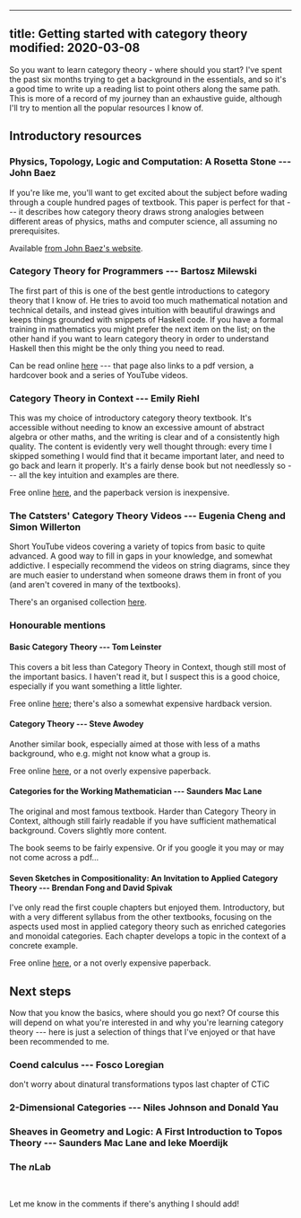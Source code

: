 ----
title: Getting started with category theory
modified: 2020-03-08
----

So you want to learn category theory - where should you start? I've spent the past six months trying to get a background in the essentials, and so it's a good time to write up a reading list to point others along the same path. This is more of a record of my journey than an exhaustive guide, although I'll try to mention all the popular resources I know of.

## Introductory resources

### Physics, Topology, Logic and Computation: A Rosetta Stone --- John Baez

If you're like me, you'll want to get excited about the subject before wading through a couple hundred pages of textbook. This paper is perfect for that --- it describes how category theory draws strong analogies between different areas of physics, maths and computer science, all assuming no prerequisites.

Available [from John Baez's website](http://math.ucr.edu/home/baez/rosetta/rose3.pdf).

### Category Theory for Programmers --- Bartosz Milewski 

The first part of this is one of the best gentle introductions to category theory that I know of. He tries to avoid too much mathematical notation and technical details, and instead gives intuition with beautiful drawings and keeps things grounded with snippets of Haskell code. If you have a formal training in mathematics you might prefer the next item on the list; on the other hand if you want to learn category theory in order to understand Haskell then this might be the only thing you need to read.

Can be read online [here](https://bartoszmilewski.com/2014/10/28/category-theory-for-programmers-the-preface/) --- that page also links to a pdf version, a hardcover book and a series of YouTube videos.

### Category Theory in Context --- Emily Riehl

This was my choice of introductory category theory textbook. It's accessible without needing to know an excessive amount of abstract algebra or other maths, and the writing is clear and of a consistently high quality. The content is evidently very well thought through: every time I skipped something I would find that it became important later, and need to go back and learn it properly. It's a fairly dense book but not needlessly so --- all the key intuition and examples are there.

Free online [here](http://www.math.jhu.edu/~eriehl/context.pdf), and the paperback version is inexpensive.

<!--more-->

### The Catsters' Category Theory Videos --- Eugenia  Cheng  and  Simon  Willerton

Short YouTube videos covering a variety of topics from basic to quite advanced. A good way to fill in gaps in your knowledge, and somewhat addictive. I especially recommend the videos on string diagrams, since they are much easier to understand when someone draws them in front of you (and aren't covered in many of the textbooks).

There's an organised collection [here](http://www.simonwillerton.staff.shef.ac.uk/TheCatsters/).

### Honourable mentions

#### Basic Category Theory --- Tom Leinster

This covers a bit less than Category Theory in Context, though still most of the important basics. I haven't read it, but I suspect this is a good choice, especially if you want something a little lighter.

Free online [here](https://arxiv.org/pdf/1612.09375.pdf); there's also a somewhat expensive hardback version.

#### Category Theory --- Steve Awodey

Another similar book, especially aimed at those with less of a maths background, who e.g. might not know what a group is.

Free online [here](http://citeseerx.ist.psu.edu/viewdoc/download?doi=10.1.1.211.4754&rep=rep1&type=pdf), or a not overly expensive paperback.

#### Categories for the Working Mathematician --- Saunders Mac Lane

The original and most famous textbook. Harder than Category Theory in Context, although still fairly readable if you have sufficient mathematical background. Covers slightly more content.

The book seems to be fairly expensive. Or if you google it you may or may not come across a pdf...

#### Seven Sketches in Compositionality: An Invitation to Applied Category Theory --- Brendan Fong and David Spivak

I've only read the first couple chapters but enjoyed them. Introductory, but with a very different syllabus from the other textbooks, focusing on the aspects used most in applied category theory such as enriched categories and monoidal categories. Each chapter develops a topic in the context of a concrete example.

Free online [here](https://math.mit.edu/~dspivak/teaching/sp18/7Sketches.pdf), or a not overly expensive paperback.


## Next steps

Now that you know the basics, where should you go next? Of course this will depend on what you're interested in and why you're learning category theory --- here is just a selection of things that I've enjoyed or that have been recommended to me.

### Coend calculus --- Fosco Loregian

don't worry about dinatural transformations
typos
last chapter of CTiC

### 2-Dimensional Categories --- Niles Johnson and Donald Yau

### Sheaves in Geometry and Logic: A First Introduction to Topos Theory --- Saunders Mac Lane and Ieke Moerdijk

### The $n$Lab


&nbsp;

Let me know in the comments if there's anything I should add!
